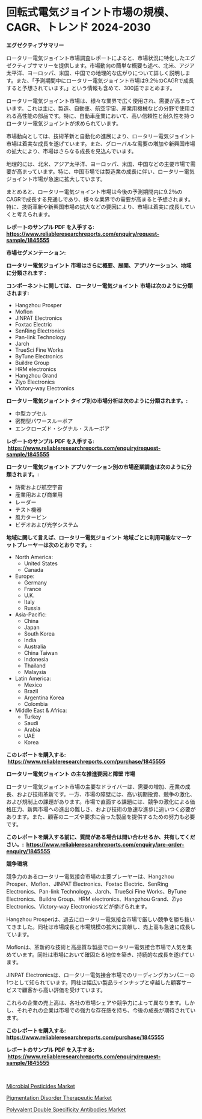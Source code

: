 <p><h1>回転式電気ジョイント市場の規模、CAGR、トレンド 2024-2030</h1></p><p><strong>エグゼクティブサマリー</strong></p>
<p><p>ロータリー電気ジョイント市場調査レポートによると、市場状況に特化したエグゼクティブサマリーを提供します。市場動向の簡単な概要も述べ、北米、アジア太平洋、ヨーロッパ、米国、中国での地理的な広がりについて詳しく説明します。また、「予測期間中にロータリー電気ジョイント市場は9.2％のCAGRで成長すると予想されています。」という情報も含めて、300語でまとめます。</p><p>ロータリー電気ジョイント市場は、様々な業界で広く使用され、需要が高まっています。これは主に、製造、自動車、航空宇宙、産業用機械などの分野で使用される高性能の部品です。特に、自動車産業において、高い信頼性と耐久性を持つロータリー電気ジョイントが求められています。</p><p>市場動向としては、技術革新と自動化の進展により、ロータリー電気ジョイント市場は着実な成長を遂げています。また、グローバルな需要の増加や新興国市場の拡大により、市場はさらなる成長を見込んでいます。</p><p>地理的には、北米、アジア太平洋、ヨーロッパ、米国、中国などの主要市場で需要が高まっています。特に、中国市場では製造業の成長に伴い、ロータリー電気ジョイント市場が急速に拡大しています。</p><p>まとめると、ロータリー電気ジョイント市場は今後の予測期間内に9.2％のCAGRで成長する見通しであり、様々な業界での需要が高まると予想されます。特に、技術革新や新興国市場の拡大などの要因により、市場は着実に成長していくと考えられます。</p></p>
<p><strong>レポートのサンプル PDF を入手する: <a href="https://www.reliableresearchreports.com/enquiry/request-sample/1845555">https://www.reliableresearchreports.com/enquiry/request-sample/1845555</a></strong></p>
<p><strong>市場セグメンテーション:</strong></p>
<p><strong> ロータリー電気ジョイント 市場はさらに概要、展開、アプリケーション、地域に分類されます :</strong></p>
<p><strong>コンポーネントに関しては、 ロータリー電気ジョイント 市場は次のように分類されます: &nbsp;</strong></p>
<p><ul><li>Hangzhou Prosper</li><li>Moflon</li><li>JINPAT Electronics</li><li>Foxtac Electric</li><li>SenRing Electronics</li><li>Pan-link Technology</li><li>Jarch</li><li>TrueSci Fine Works</li><li>ByTune Electronics</li><li>Buildre Group</li><li>HRM electronics</li><li>Hangzhou Grand</li><li>Ziyo Electronics</li><li>Victory-way Electronics</li></ul></p>
<p><strong> ロータリー電気ジョイント タイプ別の市場分析は次のように分類されます。:</strong></p>
<p><ul><li>中型カプセル</li><li>密閉型パワースルーボア</li><li>エンクローズド・シグナル・スルーボア</li></ul></p>
<p><strong>レポートのサンプル PDF を入手する: &nbsp;<a href="https://www.reliableresearchreports.com/enquiry/request-sample/1845555">https://www.reliableresearchreports.com/enquiry/request-sample/1845555</a></strong></p>
<p><strong> ロータリー電気ジョイント アプリケーション別の市場産業調査は次のように分類されます。:</strong></p>
<p><ul><li>防衛および航空宇宙</li><li>産業用および商業用</li><li>レーダー</li><li>テスト機器</li><li>風力タービン</li><li>ビデオおよび光学システム</li></ul></p>
<p><strong>地域に関して言えば、ロータリー電気ジョイント 地域ごとに利用可能なマーケットプレーヤーは次のとおりです。:</strong></p>
<p><ul>
    <li>
        North America:
        <ul>
            <li>United States</li>
            <li>Canada</li>
        </ul>
    </li>
    <li>
        Europe:
        <ul>
            <li>Germany</li>
            <li>France</li>
            <li>U.K.</li>
            <li>Italy</li>
            <li>Russia</li>
        </ul>
    </li>
    <li>
        Asia-Pacific:
        <ul>
            <li>China</li>
            <li>Japan</li>
            <li>South Korea</li>
            <li>India</li>
            <li>Australia</li>
            <li>China Taiwan</li>
            <li>Indonesia</li>
            <li>Thailand</li>
            <li>Malaysia</li>
        </ul>
    </li>
    <li>
        Latin America:
        <ul>
            <li>Mexico</li>
            <li>Brazil</li>
            <li>Argentina Korea</li>
            <li>Colombia</li>
        </ul>
    </li>
    <li>
        Middle East & Africa:
        <ul>
            <li>Turkey</li>
            <li>Saudi</li>
            <li>Arabia</li>
            <li>UAE</li>
            <li>Korea</li>
        </ul>
    </li>
    </ul></p>
<p><strong>このレポートを購入する: &nbsp;<a href="https://www.reliableresearchreports.com/purchase/1845555">https://www.reliableresearchreports.com/purchase/1845555</a></strong></p>
<p><strong>ロータリー電気ジョイント の主な推進要因と障壁 市場</strong></p>
<p><p>ロータリー電気ジョイント市場の主要なドライバーは、需要の増加、産業の成長、および技術革新です。一方、市場の障壁には、高い初期投資、競争の激化、および規制上の課題があります。市場で直面する課題には、競争の激化による価格圧力、新興市場への進出の難しさ、および技術の急速な進歩に追いつく必要があります。また、顧客のニーズや要求に合った製品を提供するための努力も必要です。</p></p>
<p><strong>このレポートを購入する前に、質問がある場合は問い合わせるか、共有してください。:&nbsp; <a href="https://www.reliableresearchreports.com/enquiry/pre-order-enquiry/1845555">https://www.reliableresearchreports.com/enquiry/pre-order-enquiry/1845555</a></strong></p>
<p><strong>競争環境</strong></p>
<p><p>競争力のあるロータリー電気接合市場の主要プレーヤーは、Hangzhou Prosper、Moflon、JINPAT Electronics、Foxtac Electric、SenRing Electronics、Pan-link Technology、Jarch、TrueSci Fine Works、ByTune Electronics、Buildre Group、HRM electronics、Hangzhou Grand、Ziyo Electronics、Victory-way Electronicsなどが挙げられます。</p><p>Hangzhou Prosperは、過去にロータリー電気接合市場で厳しい競争を勝ち抜いてきました。同社は市場成長と市場規模の拡大に貢献し、売上高も急速に成長しています。</p><p>Moflonは、革新的な技術と高品質な製品でロータリー電気接合市場で人気を集めています。同社は市場において確固たる地位を築き、持続的な成長を遂げています。</p><p>JINPAT Electronicsは、ロータリー電気接合市場でのリーディングカンパニーの1つとして知られています。同社は幅広い製品ラインナップと卓越した顧客サービスで顧客から高い評価を受けています。</p><p>これらの企業の売上高は、各社の市場シェアや競争力によって異なります。しかし、それぞれの企業は市場での強力な存在感を持ち、今後の成長が期待されています。</p></p>
<p><strong>このレポートを購入する: &nbsp; <a href="https://www.reliableresearchreports.com/purchase/1845555">https://www.reliableresearchreports.com/purchase/1845555</a></strong></p>
<p><strong>レポートのサンプル PDF を入手する: &nbsp;<a href="https://www.reliableresearchreports.com/enquiry/request-sample/1845555">https://www.reliableresearchreports.com/enquiry/request-sample/1845555</a></strong><strong></strong></p>
<p>&nbsp;</p>
<p><p><a href="https://view.publitas.com/reportprime-1/microbial-pesticides-market-provides-a-comprehensive-analysis-including-a-macro-overview-of-the-market-as-well-as-micro-details-such-as-market-size-and-competitive-landscape/">Microbial Pesticides Market</a></p><p><a href="https://view.publitas.com/reportprime-1/pigmentation-disorder-therapeutic-market-a-comprehensive-report-of-its-market-share-growth-trends-2023-2030/">Pigmentation Disorder Therapeutic Market</a></p><p><a href="https://view.publitas.com/reportprime-1/polyvalent-double-specificity-antibodies-market-size-growth-and-forecast-from-2023-2030/">Polyvalent Double Specificity Antibodies Market</a></p></p>